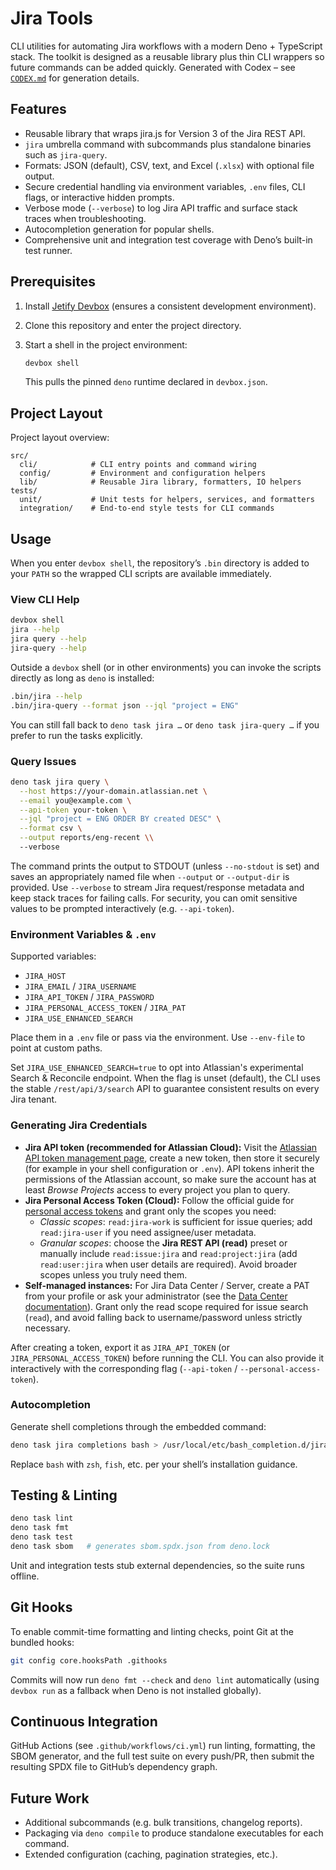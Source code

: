 # Jira Tools

CLI utilities for automating Jira workflows with a modern Deno + TypeScript stack. The
toolkit is designed as a reusable library plus thin CLI wrappers so future commands can
be added quickly. Generated with Codex – see [`CODEX.md`](CODEX.md) for generation
details.

## Features

- Reusable library that wraps jira.js for Version 3 of the Jira REST API.
- `jira` umbrella command with subcommands plus standalone binaries such as `jira-query`.
- Formats: JSON (default), CSV, text, and Excel (`.xlsx`) with optional file output.
- Secure credential handling via environment variables, `.env` files, CLI flags, or
  interactive hidden prompts.
- Verbose mode (`--verbose`) to log Jira API traffic and surface stack traces when
  troubleshooting.
- Autocompletion generation for popular shells.
- Comprehensive unit and integration test coverage with Deno’s built-in test runner.

## Prerequisites

1. Install [Jetify Devbox](https://www.jetify.com/docs/devbox/install) (ensures a consistent development environment).
2. Clone this repository and enter the project directory.
3. Start a shell in the project environment:

   ```bash
   devbox shell
   ```

   This pulls the pinned `deno` runtime declared in `devbox.json`.

## Project Layout

Project layout overview:

```text
src/
  cli/            # CLI entry points and command wiring
  config/         # Environment and configuration helpers
  lib/            # Reusable Jira library, formatters, IO helpers
tests/
  unit/           # Unit tests for helpers, services, and formatters
  integration/    # End-to-end style tests for CLI commands
```

## Usage

When you enter `devbox shell`, the repository’s `.bin` directory is added to your `PATH`
so the wrapped CLI scripts are available immediately.

### View CLI Help

```bash
devbox shell
jira --help
jira query --help
jira-query --help
```

Outside a `devbox` shell (or in other environments) you can invoke the scripts directly
as long as `deno` is installed:

```bash
.bin/jira --help
.bin/jira-query --format json --jql "project = ENG"
```

You can still fall back to `deno task jira …` or `deno task jira-query …` if you prefer
to run the tasks explicitly.

### Query Issues

```bash
deno task jira query \
  --host https://your-domain.atlassian.net \
  --email you@example.com \
  --api-token your-token \
  --jql "project = ENG ORDER BY created DESC" \
  --format csv \
  --output reports/eng-recent \\
  --verbose
```

The command prints the output to STDOUT (unless `--no-stdout` is set) and saves an
appropriately named file when `--output` or `--output-dir` is provided. Use `--verbose`
to stream Jira request/response metadata and keep stack traces for failing calls. For
security, you can omit sensitive values to be prompted interactively (e.g.
`--api-token`).

### Environment Variables & `.env`

Supported variables:

- `JIRA_HOST`
- `JIRA_EMAIL` / `JIRA_USERNAME`
- `JIRA_API_TOKEN` / `JIRA_PASSWORD`
- `JIRA_PERSONAL_ACCESS_TOKEN` / `JIRA_PAT`
- `JIRA_USE_ENHANCED_SEARCH`

Place them in a `.env` file or pass via the environment. Use `--env-file` to point at custom paths.

Set `JIRA_USE_ENHANCED_SEARCH=true` to opt into Atlassian's experimental Search & Reconcile
endpoint. When the flag is unset (default), the CLI uses the stable `/rest/api/3/search` API to
guarantee consistent results on every Jira tenant.

### Generating Jira Credentials

- **Jira API token (recommended for Atlassian Cloud):** Visit the [Atlassian API token management page](https://support.atlassian.com/atlassian-account/docs/manage-api-tokens-for-your-atlassian-account/),
  create a new token, then store it securely (for example in your shell configuration or
  `.env`). API tokens inherit the permissions of the Atlassian account, so make sure the
  account has at least _Browse Projects_ access to every project you plan to query.
- **Jira Personal Access Token (Cloud):** Follow the official guide for
  [personal access tokens](https://support.atlassian.com/jira-cloud-administration/docs/create-personal-access-tokens/)
  and grant only the scopes you need:
  - _Classic scopes_: `read:jira-work` is sufficient for issue queries; add `read:jira-user`
    if you need assignee/user metadata.
  - _Granular scopes_: choose the **Jira REST API (read)** preset or manually include
    `read:issue:jira` and `read:project:jira` (add `read:user:jira` when user details are
    required). Avoid broader scopes unless you truly need them.
- **Self-managed instances:** For Jira Data Center / Server, create a PAT from your profile
  or ask your administrator (see the
  [Data Center documentation](https://confluence.atlassian.com/enterprise/using-personal-access-tokens-1026032365.html)).
  Grant only the read scope required for issue search (`read`), and avoid falling back to
  username/password unless strictly necessary.

After creating a token, export it as `JIRA_API_TOKEN` (or `JIRA_PERSONAL_ACCESS_TOKEN`)
before running the CLI. You can also provide it interactively with the corresponding
flag (`--api-token` / `--personal-access-token`).

### Autocompletion

Generate shell completions through the embedded command:

```bash
deno task jira completions bash > /usr/local/etc/bash_completion.d/jira
```

Replace `bash` with `zsh`, `fish`, etc. per your shell’s installation guidance.

## Testing & Linting

```bash
deno task lint
deno task fmt
deno task test
deno task sbom   # generates sbom.spdx.json from deno.lock
```

Unit and integration tests stub external dependencies, so the suite runs offline.

## Git Hooks

To enable commit-time formatting and linting checks, point Git at the bundled hooks:

```bash
git config core.hooksPath .githooks
```

Commits will now run `deno fmt --check` and `deno lint` automatically (using
`devbox run` as a fallback when Deno is not installed globally).

## Continuous Integration

GitHub Actions (see `.github/workflows/ci.yml`) run linting, formatting, the SBOM
generator, and the full test suite on every push/PR, then submit the resulting SPDX
file to GitHub’s dependency graph.

## Future Work

- Additional subcommands (e.g. bulk transitions, changelog reports).
- Packaging via `deno compile` to produce standalone executables for each command.
- Extended configuration (caching, pagination strategies, etc.).
